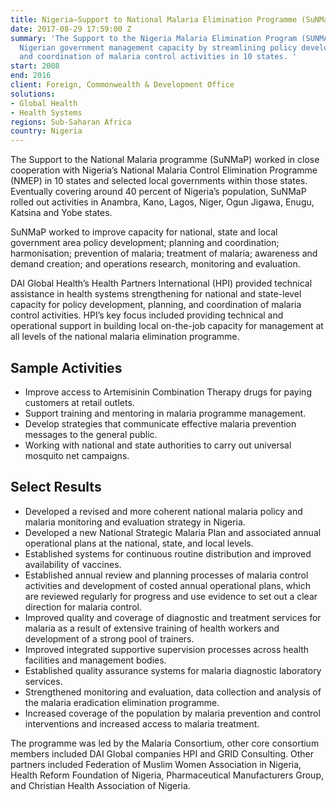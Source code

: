 ```yaml
---
title: Nigeria—Support to National Malaria Elimination Programme (SuNMaP)
date: 2017-08-29 17:59:00 Z
summary: 'The Support to the Nigeria Malaria Elimination Program (SUNMAP) strengthened
  Nigerian government management capacity by streamlining policy development, planning
  and coordination of malaria control activities in 10 states. '
start: 2008
end: 2016
client: Foreign, Commonwealth & Development Office
solutions:
- Global Health
- Health Systems
regions: Sub-Saharan Africa
country: Nigeria
---
```


The Support to the National Malaria programme (SuNMaP) worked in close cooperation with Nigeria’s National Malaria Control Elimination Programme (NMEP) in 10 states and selected local governments within those states. Eventually covering around 40 percent of Nigeria’s population, SuNMaP rolled out activities in Anambra, Kano, Lagos, Niger, Ogun Jigawa, Enugu, Katsina and Yobe states. 

SuNMaP worked to improve capacity for national, state and local government area policy development; planning and coordination; harmonisation; prevention of malaria; treatment of malaria; awareness and demand creation; and operations research, monitoring and evaluation.

DAI Global Health’s Health Partners International (HPI) provided technical assistance in health systems strengthening for national and state-level capacity for policy development, planning, and coordination of malaria control activities. HPI’s key focus included providing technical and operational support in building local on-the-job capacity for management at all levels of the national malaria elimination programme.

## Sample Activities

* Improve access to Artemisinin Combination Therapy drugs for paying customers at retail outlets.
* Support training and mentoring in malaria programme management.
* Develop strategies that communicate effective malaria prevention messages to the general public.
* Working with national and state authorities to carry out universal mosquito net campaigns.

## Select Results

* Developed a revised and more coherent national malaria policy and malaria monitoring and evaluation strategy in Nigeria.
* Developed a new National Strategic Malaria Plan and associated annual operational plans at the national, state, and local levels.
* Established systems for continuous routine distribution and improved availability of vaccines.
* Established annual review and planning processes of malaria control activities and development of costed annual operational plans, which are reviewed regularly for progress and use evidence to set out a clear direction for malaria control.
* Improved quality and coverage of diagnostic and treatment services for malaria as a result of extensive training of health workers and development of a strong pool of trainers.
* Improved integrated supportive supervision processes across health facilities and management bodies.
* Established quality assurance systems for malaria diagnostic laboratory services.
* Strengthened monitoring and evaluation, data collection and analysis of the malaria eradication elimination programme.
* Increased coverage of the population by malaria prevention and control interventions and increased access to malaria treatment.

The programme was led by the Malaria Consortium, other core consortium members included DAI Global companies HPI and GRID Consulting. Other partners included Federation of Muslim Women Association in Nigeria, Health Reform Foundation of Nigeria, Pharmaceutical Manufacturers Group, and Christian Health Association of Nigeria.